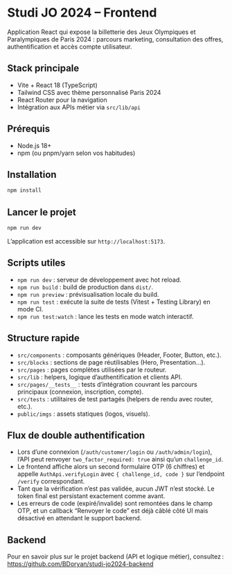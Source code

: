 # Studi JO 2024 – Frontend

Application React qui expose la billetterie des Jeux Olympiques et Paralympiques de Paris 2024 : parcours marketing, consultation des offres, authentification et accès compte utilisateur.

## Stack principale
- Vite + React 18 (TypeScript)
- Tailwind CSS avec thème personnalisé Paris 2024
- React Router pour la navigation
- Intégration aux APIs métier via `src/lib/api`

## Prérequis
- Node.js 18+
- npm (ou pnpm/yarn selon vos habitudes)

## Installation
```bash
npm install
```

## Lancer le projet
```bash
npm run dev
```
L’application est accessible sur `http://localhost:5173`.

## Scripts utiles
- `npm run dev` : serveur de développement avec hot reload.
- `npm run build` : build de production dans `dist/`.
- `npm run preview` : prévisualisation locale du build.
- `npm run test` : exécute la suite de tests (Vitest + Testing Library) en mode CI.
- `npm run test:watch` : lance les tests en mode watch interactif.

## Structure rapide
- `src/components` : composants génériques (Header, Footer, Button, etc.).
- `src/blocks` : sections de page réutilisables (Hero, Presentation…).
- `src/pages` : pages complètes utilisées par le routeur.
- `src/lib` : helpers, logique d’authentification et clients API.
- `src/pages/__tests__` : tests d’intégration couvrant les parcours principaux (connexion, inscription, compte).
- `src/tests` : utilitaires de test partagés (helpers de rendu avec router, etc.).
- `public/imgs` : assets statiques (logos, visuels).

## Flux de double authentification
- Lors d’une connexion (`/auth/customer/login` ou `/auth/admin/login`), l’API peut renvoyer `two_factor_required: true` ainsi qu’un `challenge_id`.
- Le frontend affiche alors un second formulaire OTP (6 chiffres) et appelle `AuthApi.verifyLogin` avec `{ challenge_id, code }` sur l’endpoint `/verify` correspondant.
- Tant que la vérification n’est pas validée, aucun JWT n’est stocké. Le token final est persistant exactement comme avant.
- Les erreurs de code (expiré/invalide) sont remontées dans le champ OTP, et un callback “Renvoyer le code” est déjà câblé côté UI mais désactivé en attendant le support backend.

## Backend
Pour en savoir plus sur le projet backend (API et logique métier), consultez : https://github.com/BDoryan/studi-jo2024-backend
